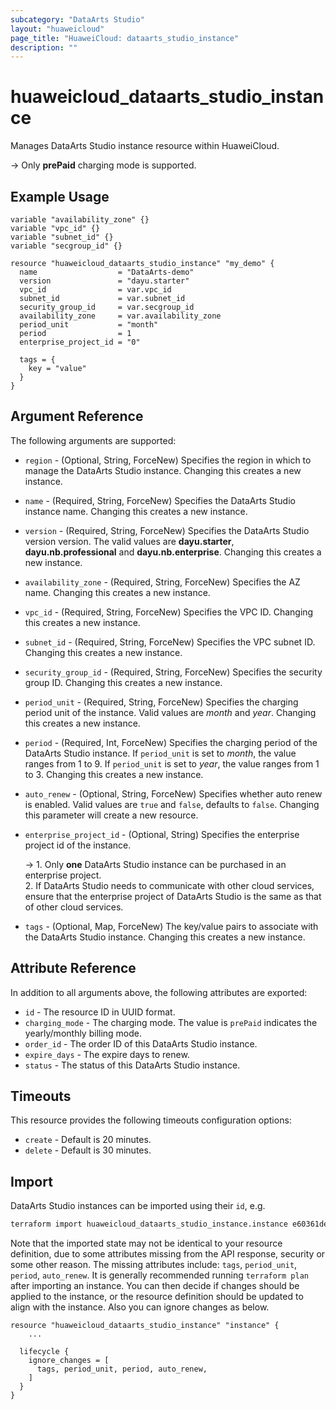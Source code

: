 ```yaml
---
subcategory: "DataArts Studio"
layout: "huaweicloud"
page_title: "HuaweiCloud: dataarts_studio_instance"
description: ""
---
```


# huaweicloud_dataarts_studio_instance

Manages DataArts Studio instance resource within HuaweiCloud.

-> Only **prePaid** charging mode is supported.

## Example Usage

```hcl
variable "availability_zone" {}
variable "vpc_id" {}
variable "subnet_id" {}
variable "secgroup_id" {}

resource "huaweicloud_dataarts_studio_instance" "my_demo" {
  name                  = "DataArts-demo"
  version               = "dayu.starter"
  vpc_id                = var.vpc_id
  subnet_id             = var.subnet_id
  security_group_id     = var.secgroup_id
  availability_zone     = var.availability_zone
  period_unit           = "month"
  period                = 1
  enterprise_project_id = "0"

  tags = {
    key = "value"
  }
}
```

<!--markdownlint-disable MD033-->

## Argument Reference

The following arguments are supported:

* `region` - (Optional, String, ForceNew) Specifies the region in which to manage the DataArts Studio instance.
  Changing this creates a new instance.

* `name` - (Required, String, ForceNew) Specifies the DataArts Studio instance name. Changing this creates a new instance.

* `version` - (Required, String, ForceNew) Specifies the DataArts Studio version version.
  The valid values are **dayu.starter**, **dayu.nb.professional** and **dayu.nb.enterprise**.
  Changing this creates a new instance.

* `availability_zone` - (Required, String, ForceNew) Specifies the AZ name. Changing this creates a new instance.

* `vpc_id` - (Required, String, ForceNew) Specifies the VPC ID. Changing this creates a new instance.

* `subnet_id` - (Required, String, ForceNew) Specifies the VPC subnet ID. Changing this creates a new instance.

* `security_group_id` - (Required, String, ForceNew) Specifies the security group ID. Changing this creates a new instance.

* `period_unit` - (Required, String, ForceNew) Specifies the charging period unit of the instance.
  Valid values are *month* and *year*.
  Changing this creates a new instance.

* `period` - (Required, Int, ForceNew) Specifies the charging period of the DataArts Studio instance.
  If `period_unit` is set to *month*, the value ranges from 1 to 9.
  If `period_unit` is set to *year*, the value ranges from 1 to 3.
  Changing this creates a new instance.

* `auto_renew` - (Optional, String, ForceNew) Specifies whether auto renew is enabled.
  Valid values are `true` and `false`, defaults to `false`. Changing this parameter will create a new resource.

* `enterprise_project_id` - (Optional, String) Specifies the enterprise project id of the instance.

  -> 1. Only **one** DataArts Studio instance can be purchased in an enterprise project.
  <br/> 2. If DataArts Studio needs to communicate with other cloud services, ensure that the enterprise project
    of DataArts Studio is the same as that of other cloud services.

* `tags` - (Optional, Map, ForceNew) The key/value pairs to associate with the DataArts Studio instance.
  Changing this creates a new instance.

## Attribute Reference

In addition to all arguments above, the following attributes are exported:

* `id` - The resource ID in UUID format.
* `charging_mode` - The charging mode. The value is `prePaid` indicates the yearly/monthly billing mode.
* `order_id` - The order ID of this DataArts Studio instance.
* `expire_days` - The expire days to renew.
* `status` - The status of this DataArts Studio instance.

## Timeouts

This resource provides the following timeouts configuration options:

* `create` - Default is 20 minutes.
* `delete` - Default is 30 minutes.

## Import

DataArts Studio instances can be imported using their `id`, e.g.

```sh
terraform import huaweicloud_dataarts_studio_instance.instance e60361de2cfd42d7a6b673f0ae58db82
```

Note that the imported state may not be identical to your resource definition, due to some attributes missing from the
API response, security or some other reason.
The missing attributes include: `tags`, `period_unit`, `period`, `auto_renew`.
It is generally recommended running `terraform plan` after importing an instance.
You can then decide if changes should be applied to the instance, or the resource definition should be updated to
align with the instance. Also you can ignore changes as below.

```
resource "huaweicloud_dataarts_studio_instance" "instance" {
    ...

  lifecycle {
    ignore_changes = [
      tags, period_unit, period, auto_renew,
    ]
  }
}
```
